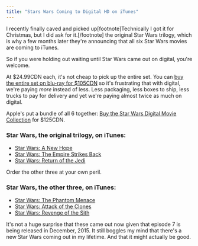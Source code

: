 ```yaml
---
title: "Stars Wars Coming to Digital HD on iTunes"
---
```

<p>I recently finally caved and picked up[footnote]Technically I got it for Christmas, but I did ask for it.[/footnote] the original Star Wars trilogy, which is why a few months later they're announcing that all six Star Wars movies are coming to iTunes.</p>
<p>So if you were holding out waiting until Star Wars came out on digital, you're welcome.</p>
<p>At $24.99CDN each, it's not cheap to pick up the entire set. You can <a href="http://www.amazon.ca/gp/product/B013P2POSC/ref=as_li_ss_tl?ie=UTF8&amp;camp=15121&amp;creative=390961&amp;creativeASIN=B013P2POSC&amp;linkCode=as2&amp;tag=farawsoclos0a-20">buy the entire set on blu-ray for $105CDN</a> so it's frustrating that with digital, we're paying <em>more</em> instead of less. Less packaging, less boxes to ship, less trucks to pay for delivery and yet we're paying almost twice as much on digital.</p>
<p>Apple's put a bundle of all 6 together: <a href="https://geo.itunes.apple.com/ca/movie-collection/star-wars-digital-movie-collection/id982709307?at=10l4Ki&amp;mt=6">Buy the Star Wars Digital Movie Collection</a> for $125CDN.</p>
<h3>Star Wars, the original trilogy, on iTunes:</h3>
<ul>
<li><a href="https://geo.itunes.apple.com/ca/movie/star-wars-a-new-hope/id978943481?at=10l4Ki&mt=6" target="itunes_store">Star Wars: A New Hope</a></li>
<li><a href="https://geo.itunes.apple.com/ca/movie/star-wars-empire-strikes-back/id975793398?at=10l4Ki&mt=6" target="itunes_store">Star Wars: The Empire Strikes Back</a></li>
<li><a href="https://geo.itunes.apple.com/ca/movie/star-wars-return-of-the-jedi/id976965981?at=10l4Ki&mt=6" target="itunes_store">Star Wars: Return of the Jedi</a></li>
</ul>
<p>Order the other three at your own peril.</p>
<h3>Star Wars, the other three, on iTunes:</h3>
<ul>
<li><a href="https://geo.itunes.apple.com/ca/movie/star-wars-the-phantom-menace/id975080816?at=10l4Ki&mt=6" target="itunes_store">Star Wars: The Phantom Menace</a></li>
<li><a href="https://geo.itunes.apple.com/ca/movie/star-wars-attack-of-the-clones/id975101586?at=10l4Ki&mt=6" target="itunes_store">Star Wars: Attack of the Clones</a></li>
<li><a href="https://geo.itunes.apple.com/ca/movie/star-wars-revenge-of-the-sith/id975521762?at=10l4Ki&mt=6" target="itunes_store">Star Wars: Revenge of the Sith</a></li>
</ul>
<p>It's not a huge surprise that these came out now given that episode 7 is being released in December, 2015. It still boggles my mind that there's a new Star Wars coming out in my lifetime. And that it might actually be good.</p>
<p><a href="https://geo.itunes.apple.com/ca/movie-collection/star-wars-digital-movie-collection/id982709307?at=10l4Ki&mt=6" style="display:inline-block;overflow:hidden;background:url(http://linkmaker.itunes.apple.com/images/badges/en-us/badge_itunes-lrg.svg) no-repeat;width:165px;height:40px;"></a></p>
